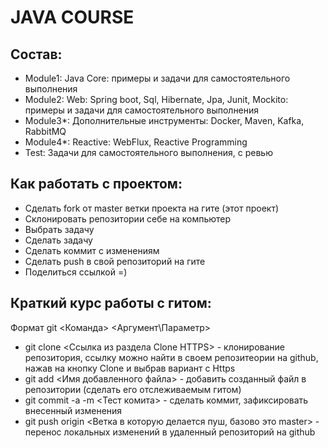 # JAVA COURSE
## Состав:
- Module1: Java Core: примеры и задачи для самостоятельного выполнения
- Module2: Web: Spring boot, Sql, Hibernate, Jpa, Junit, Mockito: примеры и задачи для самостоятельного выполнения
- Module3*: Дополнительные инструменты: Docker, Maven, Kafka, RabbitMQ
- Module4*: Reactive: WebFlux, Reactive Programming
- Test: Задачи для самостоятельного выполнения, с ревью
## Как работать с проектом:

- Сделать fork от master ветки проекта на гите (этот проект)
- Склонировать репозитории себе на компьютер 
- Выбрать задачу
- Сделать задачу
- Сделать коммит с изменениям
- Сделать push в свой репозиторий на гите
- Поделиться ссылкой =)

## Краткий курс работы с гитом:
Формат git <Команда> <Аргумент\Параметр>

- git clone <Ссылка из раздела Clone HTTPS> - клонирование репозитория, ссылку можно найти в своем репозитеории на github, нажав на кнопку Clone и выбрав вариант с Https
- git add <Имя добавленного файла> - добавить созданный файл в репозитории (сделать его отслеживаемым гитом)
- git commit -a -m <Тест комита> - сделать коммит, зафиксировать внесенный изменения
- git push origin <Ветка в которую делается пуш, базово это master> - перенос локальных изменений в удаленный репозиторий на github

